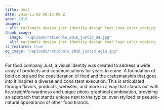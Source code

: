 ```yaml
---
title: Just
date: 2018-11-08 00:15:00 Z
year: 2016
images:
- alt: rationale design just identity design food logo color cooking
thumb_image:
  image: "/uploads/rationale_2016_justid_0a.jpg"
  alt: rationale design just identity design food logo color cooking
is_featured: true
og_image: "/uploads/rationale_2016_justid_og1a.jpg"
---
```


For food company Just, a visual identity was created to address a wide array of
products and communications for years to come. A foundation of bold colors
and the consideration of food and the craftsmanship that goes into it inspires
a diverse and consistent execution. This is articulated through flavors, products, websites, and more in a way that stands out with its straightforwardness and unique photo-graphical combination, providing an approach that stands unique next to the typical over-stylized or pseudo-natural appearance of other food brands.